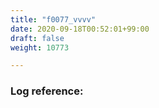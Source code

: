 ```yaml
---
title: "f0077_vvvv"
date: 2020-09-18T00:52:01+99:00
draft: false
weight: 10773

---
```


### Log reference: <no value>

```
